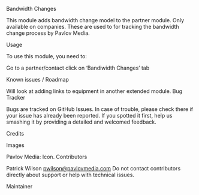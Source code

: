 Bandwidth Changes

This module adds bandwidth change model to the partner module. Only available on companies. 
These are used to for tracking the bandwidth change process by Pavlov Media.

Usage

To use this module, you need to:

Go to a partner/contact
click on ‘Bandiwidth Changes’ tab

Known issues / Roadmap

Will look at adding links to equipment in another extended module.
Bug Tracker

Bugs are tracked on GitHub Issues. In case of trouble, please check there if your issue has already been reported. If you spotted it first, help us smashing it by providing a detailed and welcomed feedback.

Credits

Images

Pavlov Media: Icon.
Contributors

Patrick Wilson pwilson@pavlovmedia.com
Do not contact contributors directly about support or help with technical issues.

Maintainer
